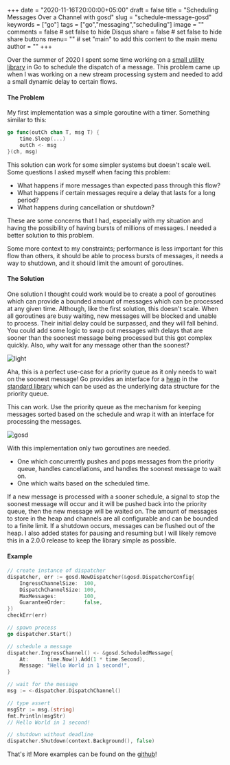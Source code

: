 +++
date = "2020-11-16T20:00:00+05:00"
draft = false
title = "Scheduling Messages Over a Channel with gosd"
slug = "schedule-message-gosd"
keywords = ["go"]
tags = ["go","messaging","scheduling"]
image = ""
comments = false	# set false to hide Disqus
share = false	# set false to hide share buttons
menu= ""		# set "main" to add this content to the main menu
author = ""
+++

Over the summer of 2020 I spent some time working on a [small utility library](https://github.com/alexsniffin/gosd) in Go to schedule the dispatch of a message. This problem came up when I was working on a new stream processing system and needed to add a small dynamic delay to certain flows.

#### The Problem
My first implementation was a simple goroutine with a timer. Something similar to this:
```go
go func(outCh chan T, msg T) {
    time.Sleep(...)
    outCh <- msg
}(ch, msg)
```

This solution can work for some simpler systems but doesn't scale well. Some questions I asked myself when facing this problem:
 - What happens if more messages than expected pass through this flow?
 - What happens if certain messages require a delay that lasts for a long period?
 - What happens during cancellation or shutdown?

These are some concerns that I had, especially with my situation and having the possibility of having bursts of millions of messages. I needed a better solution to this problem.

Some more context to my constraints; performance is less important for this flow than others, it should be able to process bursts of messages, it needs a way to shutdown, and it should limit the amount of goroutines.

#### The Solution

One solution I thought could work would be to create a pool of goroutines which can provide a bounded amount of messages which can be processed at any given time. Although, like the first solution, this doesn't scale. When all goroutines are busy waiting, new messages will be blocked and unable to process. Their initial delay could be surpassed, and they will fall behind. You could add some logic to swap out messages with delays that are sooner than the soonest message being processed but this got complex quickly. Also, why wait for any message other than the soonest?

![light](https://media.giphy.com/media/4jHXZ9aIKFaUM/giphy.gif#center)

Aha, this is a perfect use-case for a priority queue as it only needs to wait on the soonest message! Go provides an interface for a [heap](https://en.wikipedia.org/wiki/Heap_(data_structure)) in the [standard library](https://golang.org/pkg/container/heap/) which can be used as the underlying data structure for the priority queue.

This can work. Use the priority queue as the mechanism for keeping messages sorted based on the schedule and wrap it with an interface for processing the messages.

![gosd](/images/gosd.png#center)

With this implementation only two goroutines are needed. 
- One which concurrently pushes and pops messages from the priority queue, handles cancellations, and handles the soonest message to wait on. 
- One which waits based on the scheduled time. 

If a new message is processed with a sooner schedule, a signal to stop the soonest message will occur and it will be pushed back into the priority queue, then the new message will be waited on. The amount of messages to store in the heap and channels are all configurable and can be bounded to a finite limit. If a shutdown occurs, messages can be flushed out of the heap. I also added states for pausing and resuming but I will likely remove this in a 2.0.0 release to keep the library simple as possible.

#### Example
```go
// create instance of dispatcher
dispatcher, err := gosd.NewDispatcher(&gosd.DispatcherConfig{
    IngressChannelSize:  100,
    DispatchChannelSize: 100,
    MaxMessages:         100,
    GuaranteeOrder:      false,
})
checkErr(err)

// spawn process
go dispatcher.Start()

// schedule a message
dispatcher.IngressChannel() <- &gosd.ScheduledMessage{
    At:      time.Now().Add(1 * time.Second),
    Message: "Hello World in 1 second!",
}

// wait for the message
msg := <-dispatcher.DispatchChannel()

// type assert
msgStr := msg.(string)
fmt.Println(msgStr)
// Hello World in 1 second!

// shutdown without deadline
dispatcher.Shutdown(context.Background(), false)
```

That's it! More examples can be found on the [github](https://github.com/alexsniffin/gosd/tree/master/examples)! 